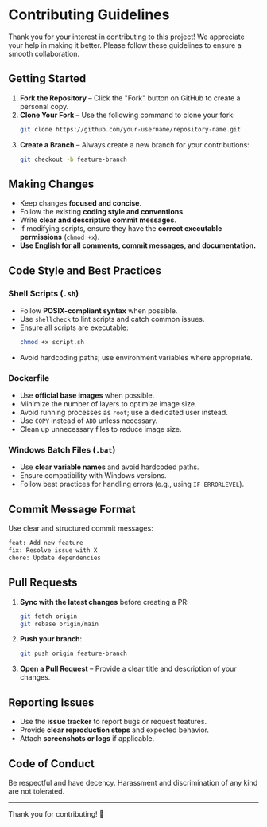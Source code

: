 # Contributing Guidelines

Thank you for your interest in contributing to this project! We appreciate your help in making it better. Please follow these guidelines to ensure a smooth collaboration.

## Getting Started

1. **Fork the Repository** – Click the "Fork" button on GitHub to create a personal copy.
2. **Clone Your Fork** – Use the following command to clone your fork:
   ```sh
   git clone https://github.com/your-username/repository-name.git
   ```
3. **Create a Branch** – Always create a new branch for your contributions:
   ```sh
   git checkout -b feature-branch
   ```

## Making Changes

- Keep changes **focused and concise**.
- Follow the existing **coding style and conventions**.
- Write **clear and descriptive commit messages**.
- If modifying scripts, ensure they have the **correct executable permissions** (`chmod +x`).
- **Use English for all comments, commit messages, and documentation.**

## Code Style and Best Practices

### Shell Scripts (`.sh`)
- Follow **POSIX-compliant syntax** when possible.
- Use `shellcheck` to lint scripts and catch common issues.
- Ensure all scripts are executable:
  ```sh
  chmod +x script.sh
  ```
- Avoid hardcoding paths; use environment variables where appropriate.

### Dockerfile
- Use **official base images** when possible.
- Minimize the number of layers to optimize image size.
- Avoid running processes as `root`; use a dedicated user instead.
- Use `COPY` instead of `ADD` unless necessary.
- Clean up unnecessary files to reduce image size.

### Windows Batch Files (`.bat`)
- Use **clear variable names** and avoid hardcoded paths.
- Ensure compatibility with Windows versions.
- Follow best practices for handling errors (e.g., using `IF ERRORLEVEL`).

## Commit Message Format

Use clear and structured commit messages:
```sh
feat: Add new feature
fix: Resolve issue with X
chore: Update dependencies
```

## Pull Requests

1. **Sync with the latest changes** before creating a PR:
   ```sh
   git fetch origin
   git rebase origin/main
   ```
2. **Push your branch**:
   ```sh
   git push origin feature-branch
   ```
3. **Open a Pull Request** – Provide a clear title and description of your changes.

## Reporting Issues

- Use the **issue tracker** to report bugs or request features.
- Provide **clear reproduction steps** and expected behavior.
- Attach **screenshots or logs** if applicable.

## Code of Conduct

Be respectful and have decency. Harassment and discrimination of any kind are not tolerated.

---

Thank you for contributing! 🚀

